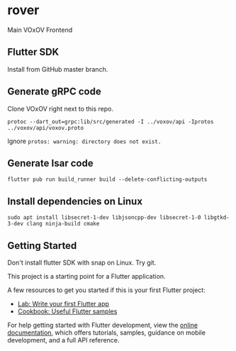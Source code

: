 # rover

Main VOxOV Frontend

## Flutter SDK

Install from GitHub master branch.

## Generate gRPC code

Clone VOxOV right next to this repo.

    protoc --dart_out=grpc:lib/src/generated -I ../voxov/api -Iprotos ../voxov/api/voxov.proto

Ignore `protos: warning: directory does not exist.`

## Generate Isar code

    flutter pub run build_runner build --delete-conflicting-outputs

## Install dependencies on Linux

    sudo apt install libsecret-1-dev libjsoncpp-dev libsecret-1-0 libgtkd-3-dev clang ninja-build cmake

## Getting Started

Don't install flutter SDK with snap on Linux. Try git.

This project is a starting point for a Flutter application.

A few resources to get you started if this is your first Flutter project:

- [Lab: Write your first Flutter app](https://docs.flutter.dev/get-started/codelab)
- [Cookbook: Useful Flutter samples](https://docs.flutter.dev/cookbook)

For help getting started with Flutter development, view the
[online documentation](https://docs.flutter.dev/), which offers tutorials,
samples, guidance on mobile development, and a full API reference.
